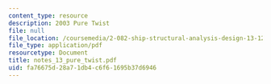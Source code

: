 ```yaml
---
content_type: resource
description: 2003 Pure Twist
file: null
file_location: /coursemedia/2-082-ship-structural-analysis-design-13-122-spring-2003/fa76675d28a71db4c6f61695b37d6946_notes_13_pure_twist.pdf
file_type: application/pdf
resourcetype: Document
title: notes_13_pure_twist.pdf
uid: fa76675d-28a7-1db4-c6f6-1695b37d6946
---
```

